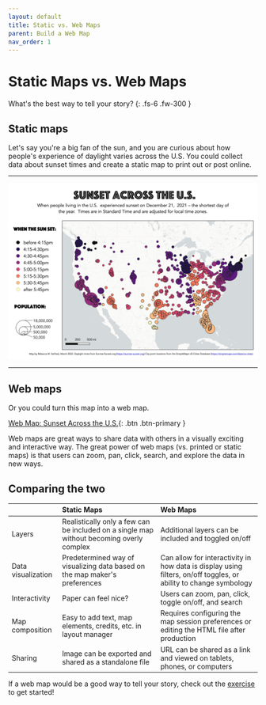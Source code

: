 ```yaml
---
layout: default
title: Static vs. Web Maps
parent: Build a Web Map
nav_order: 1
---
```


# Static Maps vs. Web Maps

What's the best way to tell your story?
{: .fs-6 .fw-300 }

## Static maps

Let's say you're a big fan of the sun, and you are curious about how people's experience of daylight varies across the U.S. You could collect data about sunset times and create a static map to print out or post online.

---
![Map of sunset times in the U.S.](media/sunlight_map.jpg "Map of the 1,000 largest cities in the contiguous 48 states in the U.S. showing sunset times adjusted for local time zones in colors from dark purple - before 4:15pm to yellow - after 5:45pm - and city size based on population.")

---
## Web maps

Or you could turn this map into a web map.

[Web Map: Sunset Across the U.S.](https://rmseifried.github.io/sunlight-in-the-us/){: .btn .btn-primary }

Web maps are great ways to share data with others in a visually exciting and interactive way. The great power of web maps (vs. printed or static maps) is that users can zoom, pan, click, search, and explore the data in new ways.

## Comparing the two

|           | Static Maps | Web Maps |
|:----------|:------------|:---------|
| Layers | Realistically only a few can be included on a single map without becoming overly complex | Additional layers can be included and toggled on/off |
| Data visualization | Predetermined way of visualizing data based on the map maker's preferences | Can allow for interactivity in how data is display using filters, on/off toggles, or ability to change symbology |
| Interactivity | Paper can feel nice? | Users can zoom, pan, click, toggle on/off, and search |
| Map composition | Easy to add text, map elements, credits, etc. in layout manager | Requires configuring the map session preferences or editing the HTML file after production |
| Sharing | Image can be exported and shared as a standalone file | URL can be shared as a link and viewed on tablets, phones, or computers |

If a web map would be a good way to tell your story, check out the [exercise](exercise) to get started!
